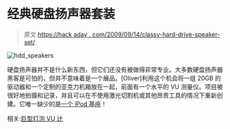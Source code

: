 # 经典硬盘扬声器套装

> 原文:[https://hack aday . com/2009/09/14/classy-hard-drive-speaker-set/](https://hackaday.com/2009/09/14/classy-hard-drive-speaker-set/)

![hdd_speakers](../Images/764d39552a9e4509cffb8c3972d71997.png "hdd_speakers")

硬盘扬声器并不是什么新东西，但它们还没有被做得非常专业。大多数硬盘扬声器黑客是可怕的，但并不意味着是一个展品。[Oliver]利用这个机会将一组 20GB 的驱动器和一个定制的亚克力机箱放在一起，前面有一个水平的 VU 测量仪。项目被很好地拍摄和记录，并且可以在不使用激光切割机或其他昂贵工具的情况下重新创建。它唯一缺少的是[一个 iPod 基座](http://hackaday.com/2009/04/14/hard-drive-speaker-ipod-dock/)！

相关:[巨型灯泡 VU 计](http://hackaday.com/2009/08/08/giant-bulb-vu-meter/)